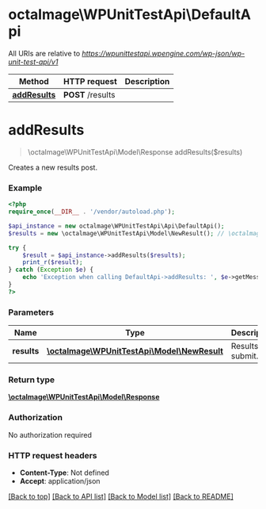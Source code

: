 # octalmage\WPUnitTestApi\DefaultApi

All URIs are relative to *https://wpunittestapi.wpengine.com/wp-json/wp-unit-test-api/v1*

Method | HTTP request | Description
------------- | ------------- | -------------
[**addResults**](DefaultApi.md#addResults) | **POST** /results | 


# **addResults**
> \octalmage\WPUnitTestApi\Model\Response addResults($results)



Creates a new results post.

### Example
```php
<?php
require_once(__DIR__ . '/vendor/autoload.php');

$api_instance = new octalmage\WPUnitTestApi\Api\DefaultApi();
$results = new \octalmage\WPUnitTestApi\Model\NewResult(); // \octalmage\WPUnitTestApi\Model\NewResult | Results to submit.

try {
    $result = $api_instance->addResults($results);
    print_r($result);
} catch (Exception $e) {
    echo 'Exception when calling DefaultApi->addResults: ', $e->getMessage(), PHP_EOL;
}
?>
```

### Parameters

Name | Type | Description  | Notes
------------- | ------------- | ------------- | -------------
 **results** | [**\octalmage\WPUnitTestApi\Model\NewResult**](../Model/NewResult.md)| Results to submit. |

### Return type

[**\octalmage\WPUnitTestApi\Model\Response**](../Model/Response.md)

### Authorization

No authorization required

### HTTP request headers

 - **Content-Type**: Not defined
 - **Accept**: application/json

[[Back to top]](#) [[Back to API list]](../../README.md#documentation-for-api-endpoints) [[Back to Model list]](../../README.md#documentation-for-models) [[Back to README]](../../README.md)

